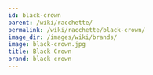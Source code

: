 ```yaml
---
id: black-crown
parent: /wiki/racchette/
permalink: /wiki/racchette/black-crown/
image_dir: /images/wiki/brands/
image: black-crown.jpg
title: Black Crown
brand: black crown
---
```

